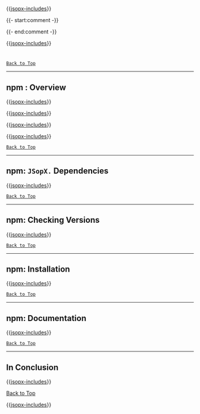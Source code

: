 ﻿{{[jsopx-includes](AllGlobal/Master/Includes/Sections/Technologies/npm/Header.md)}}

{{- start:comment -}}
<!-- START JSOPX NOVA DOCX HEADER
group: 'Technologies'
subGroup: 'npm'
isDraft: true
isProductionReady: true
toc: true
END JSOPX NOVA DOCX HEADER -->
{{- end:comment -}}

{{[jsopx-includes](AllGlobal/Master/Includes/Common/Draft-Notice.md)}}


#
[`Back to Top`](#table-of-contents)

---

## npm : Overview

{{[jsopx-includes](AllGlobal/Master/Includes/Sections/Technologies/npm/Overview.md)}}

{{[jsopx-includes](AllGlobal/Master/Includes/Common/Current-Phase.md)}}

{{[jsopx-includes](AllGlobal/Master/Includes/Sections/Technologies/npm/BodyContent.md)}}

{{[jsopx-includes](AllGlobal/Master/Includes/Common/Alerts-Current.md)}}



[`Back to Top`](#table-of-contents)

---

## npm: `JSopX.` Dependencies

{{[jsopx-includes](AllGlobal/Master/Includes/Sections/Technologies/npm/JsopxDependencies.md)}}



[`Back to Top`](#table-of-contents)

---

## npm: Checking Versions

{{[jsopx-includes](AllGlobal/Master/Includes/Sections/Technologies/npm/CheckingVersions.md)}}



[`Back to Top`](#table-of-contents)

---

## npm: Installation

{{[jsopx-includes](AllGlobal/Master/Includes/Sections/Technologies/npm/Installation.md)}}


[`Back to Top`](#table-of-contents)

---

## npm: Documentation

{{[jsopx-includes](AllGlobal/Master/Includes/Sections/Technologies/npm/Documentation.md)}}


[`Back to Top`](#table-of-contents)

---

## In Conclusion

{{[jsopx-includes](AllGlobal/Master/Includes/Sections/Technologies/npm/InConclusion.md)}}

[Back to Top](#table-of-contents)

{{[jsopx-includes](AllGlobal/Master/Includes/Layout/Footer.md)}}